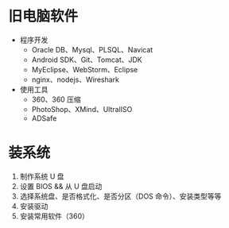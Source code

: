 # 旧电脑软件
* 程序开发
  * Oracle DB、Mysql、PLSQL、Navicat
  * Android SDK、Git、Tomcat、JDK
  * MyEclipse、WebStorm、Eclipse
  * nginx、nodejs、Wireshark
* 使用工具
  * 360、360 压缩
  * PhotoShop、XMind、UltralISO
  * ADSafe

# 装系统
1. 制作系统 U 盘
2. 设置 BIOS && 从 U 盘启动
3. 选择系统盘、是否格式化、是否分区（DOS 命令）、安装类型等等
4. 安装驱动
5. 安装常用软件（360）